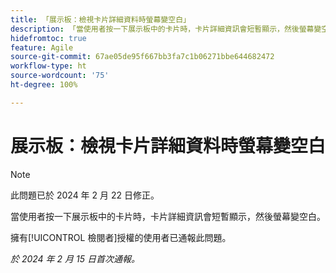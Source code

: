 ```yaml
---
title: 「展示板：檢視卡片詳細資料時螢幕變空白」
description: 「當使用者按一下展示板中的卡片時，卡片詳細資訊會短暫顯示，然後螢幕變空白。」
hidefromtoc: true
feature: Agile
source-git-commit: 67ae05de95f667bb3fa7c1b06271bbe644682472
workflow-type: ht
source-wordcount: '75'
ht-degree: 100%

---
```



# 展示板：檢視卡片詳細資料時螢幕變空白

>[!NOTE]
>
>此問題已於 2024 年 2 月 22 日修正。

當使用者按一下展示板中的卡片時，卡片詳細資訊會短暫顯示，然後螢幕變空白。

擁有[!UICONTROL 檢閱者]授權的使用者已通報此問題。

_於 2024 年 2 月 15 日首次通報。_

